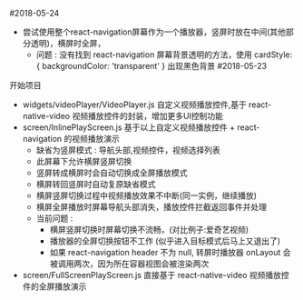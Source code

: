 #2018-05-24
- 尝试使用整个react-navigation屏幕作为一个播放器，竖屏时放在中间(其他部分透明)，横屏时全屏，
    - 问题 : 没有找到 react-navigation 屏幕背景透明的方法，使用  cardStyle: { backgroundColor: 'transparent' } 出现黑色背景
#2018-05-23

开始项目

- widgets/videoPlayer/VideoPlayer.js 自定义视频播放控件,基于 react-native-video 视频播放控件的封装，增加更多UI控制功能
- screen/InlinePlayScreen.js 基于以上自定义视频播放控件 + react-navigation 的视频播放演示
    - 缺省为竖屏模式 : 导航头部,视频控件，视频选择列表
    - 此屏幕下允许横屏竖屏切换
    - 竖屏转成横屏时会自动切换成全屏播放模式
    - 横屏转回竖屏时自动复原缺省模式
    - 横屏竖屏切换过程中视频播放效果不中断(同一实例，继续播放)
    - 横屏全屏播放时屏幕导航头部消失，播放控件拦截返回事件并处理
    - 当前问题 :
        - 横屏竖屏切换时屏幕切换不流畅，(对比例子:爱奇艺视频)
        - 播放器的全屏切换按钮不工作 (似乎进入目标模式后马上又退出了)
        - 如果 react-navigation header 不为 null, 转屏时播放器 onLayout 会被调用两次，因为所在容器视图会被渲染两次
- screen/FullScreenPlayScreen.js 直接基于 react-native-video 视频播放控件的全屏播放演示